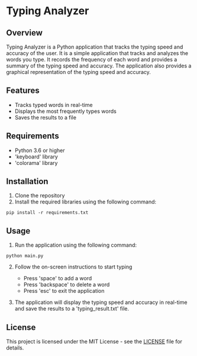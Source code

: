 # Typing Analyzer

## Overview

Typing Analyzer is a Python application that tracks the typing speed and accuracy of the user. It is a simple application that tracks and analyzes the words you type. It records the frequency of each word and provides a summary of the typing speed and accuracy. The application also provides a graphical representation of the typing speed and accuracy.

## Features

* Tracks typed words in real-time
* Displays the most frequently types words
* Saves the results to a file

## Requirements

* Python 3.6 or higher
* 'keyboard' library
* 'colorama' library

## Installation

1. Clone the repository
2. Install the required libraries using the following command:
```
pip install -r requirements.txt
```

## Usage

1. Run the application using the following command:
```
python main.py
```

2. Follow the on-screen instructions to start typing
   - Press 'space' to add a word
   - Press 'backspace' to delete a word
   - Press 'esc' to exit the application

3. The application will display the typing speed and accuracy in real-time and save the results to a 'typing_result.txt' file.

## License

This project is licensed under the MIT License - see the [LICENSE](LICENSE) file for details.
